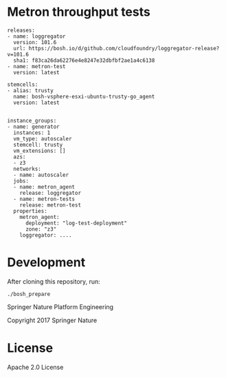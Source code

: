 # Metron throughput tests


```
releases:
- name: loggregator
  version: 101.6
  url: https://bosh.io/d/github.com/cloudfoundry/loggregator-release?v=101.6
  sha1: f83ca26da62276e4e8247e32dbfbf2ae1a4c6138
- name: metron-test
  version: latest

stemcells:
- alias: trusty
  name: bosh-vsphere-esxi-ubuntu-trusty-go_agent
  version: latest


instance_groups:
- name: generator
  instances: 1
  vm_type: autoscaler
  stemcell: trusty
  vm_extensions: []
  azs:
  - z3
  networks:
  - name: autoscaler
  jobs:
  - name: metron_agent
    release: loggregator
  - name: metron-tests
    release: metron-test
  properties:
    metron_agent:
      deployment: "log-test-deployment"
      zone: "z3"
    loggregator: ....
```


# Development

After cloning this repository, run:

```
./bosh_prepare
```

Springer Nature Platform Engineering

Copyright 2017 Springer Nature



# License

Apache 2.0 License

